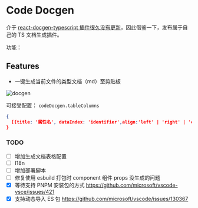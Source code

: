 # Code Docgen

介于 [react-docgen-typescript 插件很久没有更新](https://github.com/cytle/vscode-react-docgen-typescript)，因此借鉴一下，发布属于自己的 TS 文档生成插件。

功能：

## Features

- 一键生成当前文件的类型文档（md）至剪贴板

![docgen](https://github.com/MrSeaWave/vsc-code-docgen/assets/21967852/01c6eae0-eda4-4a45-ac1b-9836936b578e)

可接受配置：
`codeDocgen.tableColumns`

```json
{
  [{title: '属性名', dataIndex: 'identifier',align:'left' | 'right' | 'center'}]
}
```

### TODO

- [ ] 增加生成文档表格配置
- [ ] I18n
- [ ] 增加部署脚本
- [ ] 修复使用 esbuild 打包时 component 组件 props 没生成的问题
- [x] 等待支持 PNPM 安装包的方式 https://github.com/microsoft/vscode-vsce/issues/421
- [x] 支持动态导入 ES 包 https://github.com/microsoft/vscode/issues/130367
